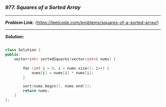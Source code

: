 ### ***977. Squares of a Sorted Array***

<hr>

***Problem Link:*** (https://leetcode.com/problems/squares-of-a-sorted-array/)

<hr>

***Solution:***

```cpp

class Solution {
public:
    vector<int> sortedSquares(vector<int>& nums) {
        
        for (int i = 0; i < nums.size(); i++) {
            nums[i] = nums[i] * nums[i];
        }

        sort(nums.begin(), nums.end());
        return nums;
    }
};

```
